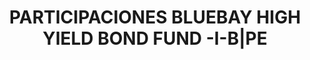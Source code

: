 ---
layout: asset
title: PARTICIPACIONES BLUEBAY HIGH YIELD BOND FUND -I-B|PE
isin: LU0225309508
---